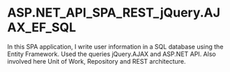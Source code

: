 # ASP.NET_API_SPA_REST_jQuery.AJAX_EF_SQL

In this SPA application, I write user information in a SQL database using the Entity Framework. Used the queries jQuery.AJAX and ASP.NET API.
Also involved here Unit of Work, Repository and REST architecture.

